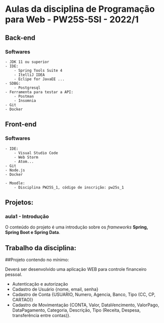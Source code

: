 # Aulas da disciplina de Programação para Web - PW25S-5SI - 2022/1

## Back-end 
### Softwares
	- JDK 11 ou superior
	- IDE:
		- Spring Tools Suite 4
		- ItelliJ IDEA
		- Eclipe for JavaEE ...
	- SDBG:
		- Postgresql
	- Ferramenta para testar a API:
		- Postman
		- Insomnia
	- Git
	- Docker
	
## Front-end 
### Softwares
	- IDE:
		- Visual Studio Code
		- Web Storm
		- Atom...
	- Git
	- Node.js
	- Docker

	- Moodle:
		- Disciplina PW25S_1, código de inscrição: pw25s_1
	
## Projetos:

### aula1 -  Introdução
O conteúdo do projeto é uma introdução sobre os *frameworks* **Spring, Spring Boot e Spring Data**.


## Trabalho da disciplina:

##Projeto contendo no mínimo: 

Deverá ser desenvolvido uma aplicação WEB para controle financeiro pessoal.

 - Autenticação e autorização
 - Cadastro de Usuário {nome, email, senha}
 - Cadastro de Conta {USUARIO, Numero, Agencia, Banco, Tipo (CC, CP, CARTAO)}
 - Cadastro de Movimentação {CONTA, Valor, DataVencimento, ValorPago, DataPagamento, Categoria, Descrição, Tipo (Receita, Despesa, transferência entre contas)}.